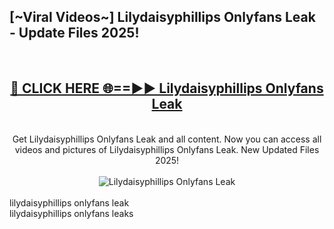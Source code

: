 <h2>[~Viral Videos~] Lilydaisyphillips Onlyfans Leak - Update Files 2025!</h2>
<br>
<div align="center">
<h2><a href="https://betterlinks.top/A2PfLJ" rel="nofollow">🔴 CLICK HERE 🌐==►► Lilydaisyphillips Onlyfans Leak</a></h2>
<br>
Get Lilydaisyphillips Onlyfans Leak and all content. Now you can access all videos and pictures of Lilydaisyphillips Onlyfans Leak. New Updated Files 2025!
<br>
<br>
<a href="https://betterlinks.top/A2PfLJ" rel="nofollow" data-target="animated-image.originalLink"><img src="https://i.ibb.co.com/WyWwxjT/player-gif2.gif" alt="Lilydaisyphillips Onlyfans Leak" style="max-width: 100%; display: inline-block;" data-target="animated-image.originalImage"></a>
</div>
<br>
lilydaisyphillips onlyfans leak<br>
lilydaisyphillips onlyfans leaks